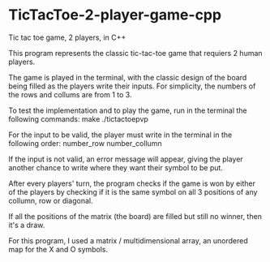 # TicTacToe-2-player-game-cpp
Tic tac toe game, 2 players, in C++

This program represents the classic tic-tac-toe game that requiers 2 human players.

The game is played in the terminal, with the classic design of the board being filled as the players
write their inputs. For simplicity, the numbers of the rows and collums are from 1 to 3.

To test the implementation and to play the game, run in the terminal the following commands:
    make
    ./tictactoepvp

For the input to be valid, the player must write in the terminal in the following order:
    number_row number_collumn

If the input is not valid, an error message will appear, giving the player another chance to write where they want their symbol to be put.

After every players' turn, the program checks if the game is won by either of the players by checking if it is the same symbol on all 3 positions of any collumn, row or diagonal.

If all the positions of the matrix (the board) are filled but still no winner, then it's a draw.

For this program, I used a matrix / multidimensional array, an unordered map for the X and O symbols.
